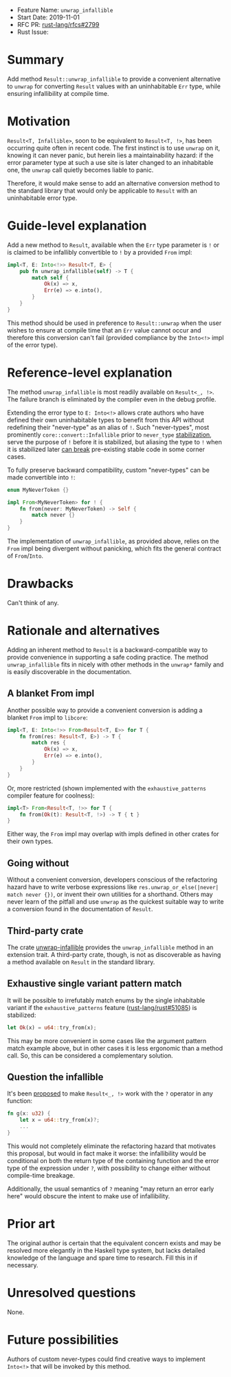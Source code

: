 - Feature Name: `unwrap_infallible`
- Start Date: 2019-11-01
- RFC PR: [rust-lang/rfcs#2799](https://github.com/rust-lang/rfcs/pull/2799)
- Rust Issue: 

# Summary
[summary]: #summary

Add method `Result::unwrap_infallible` to provide a convenient alternative
to `unwrap` for converting `Result` values with an uninhabitable `Err` type,
while ensuring infallibility at compile time.

# Motivation
[motivation]: #motivation

`Result<T, Infallible>`, soon to be equivalent to `Result<T, !>`,
has been occurring quite often in recent code. The first instinct is to
use `unwrap` on it, knowing it can never panic, but herein lies a
maintainability hazard: if the error parameter type at such a use site is
later changed to an inhabitable one, the `unwrap` call quietly becomes liable
to panic.

Therefore, it would make sense to add an alternative conversion method
to the standard library that would only be applicable to `Result`
with an uninhabitable error type.

# Guide-level explanation
[guide-level-explanation]: #guide-level-explanation

Add a new method to `Result`, available when the `Err` type parameter is `!`
or is claimed to be infallibly convertible to `!` by a provided `From` impl:

```rust
impl<T, E: Into<!>> Result<T, E> {
    pub fn unwrap_infallible(self) -> T {
        match self {
            Ok(x) => x,
            Err(e) => e.into(),
        }
    }
}
```

This method should be used in preference to `Result::unwrap` when the user
wishes to ensure at compile time that an `Err` value cannot occur and therefore
this conversion can't fail (provided compliance by the `Into<!>` impl of
the error type).

# Reference-level explanation
[reference-level-explanation]: #reference-level-explanation

The method `unwrap_infallible` is most readily available on `Result<_, !>`.
The failure branch is eliminated by the compiler even in the debug profile.

Extending the error type to `E: Into<!>` allows crate authors who have defined
their own uninhabitable types to benefit from this API without redefining
their "never-type" as an alias of `!`. Such "never-types", most prominently
`core::convert::Infallible` prior to `never_type`
[stabilization][never_type], serve the purpose of `!` before it is stabilized,
but aliasing the type to `!` when it is stabilized later
[can break][infallible-compat] pre-existing stable code in some corner cases.

[never_type]: https://github.com/rust-lang/rust/pull/65355
[infallible-compat]: https://doc.rust-lang.org/std/convert/enum.Infallible.html#future-compatibility

To fully preserve backward compatibility, custom "never-types" can be made
convertible into `!`:

```rust
enum MyNeverToken {}

impl From<MyNeverToken> for ! {
    fn from(never: MyNeverToken) -> Self {
        match never {}
    }
}
```

The implementation of `unwrap_infallible`, as provided above, relies on
the `From` impl being divergent without panicking, which fits the general
contract of `From`/`Into`.

# Drawbacks
[drawbacks]: #drawbacks

Can't think of any.

# Rationale and alternatives
[rationale-and-alternatives]: #rationale-and-alternatives

Adding an inherent method to `Result` is a backward-compatible way to
provide convenience in supporting a safe coding practice.
The method `unwrap_infallible` fits in nicely with other methods in the
`unwrap*` family and is easily discoverable in the documentation.

## A blanket From impl

Another possible way to provide a convenient conversion is adding a blanket
`From` impl to `libcore`:

```rust
impl<T, E: Into<!>> From<Result<T, E>> for T {
    fn from(res: Result<T, E>) -> T {
        match res {
            Ok(x) => x,
            Err(e) => e.into(),
        }
    }
}
```

Or, more restricted (shown implemented with the `exhaustive_patterns` compiler
feature for coolness):

```rust
impl<T> From<Result<T, !>> for T {
    fn from(Ok(t): Result<T, !>) -> T { t }
}
```

Either way, the `From` impl may overlap with impls defined in
other crates for their own types.

## Going without

Without a convenient conversion, developers conscious of the refactoring hazard
have to write verbose expressions like
`res.unwrap_or_else(|never| match never {})`, or invent their own utilities
for a shorthand. Others may never learn of the pitfall and use `unwrap` as
the quickest suitable way to write a conversion found in the documentation of
`Result`.

## Third-party crate

The crate [unwrap-infallible][ext-crate] provides the `unwrap_infallible`
method in an extension trait. A third-party crate, though, is not as
discoverable as having a method available on `Result` in the standard library.

[ext-crate]: https://crates.io/crates/unwrap-infallible

## Exhaustive single variant pattern match

It will be possible to irrefutably match enums by the single inhabitable variant
if the `exhaustive_patterns` feature
([rust-lang/rust#51085][exhaustive_patterns]) is stabilized:

```rust
let Ok(x) = u64::try_from(x);
```

This may be more convenient in some cases like the argument pattern match
example above, but in other cases it is less ergonomic than a method call.
So, this can be considered a complementary solution.

[exhaustive_patterns]: https://github.com/rust-lang/rust/issues/51085

## Question the infallible

It's been [proposed][question-infallible] to make `Result<_, !>` work with
the `?` operator in any function:

```rust
fn g(x: u32) {
    let x = u64::try_from(x)?;
    ...
}
```

[question-infallible]: https://internals.rust-lang.org/t/a-distinct-way-to-unwrap-result-t-e-where-e-into/11212/8

This would not completely eliminate the refactoring hazard that motivates
this proposal, but would in fact make it worse: the infallibility would be
conditional on both the return type of the containing function and
the error type of the expression under `?`, with possibility to change either
without compile-time breakage.

Additionally, the usual semantics of `?` meaning "may return an error early
here" would obscure the intent to make use of infallibility.

# Prior art
[prior-art]: #prior-art

The original author is certain that the equivalent concern exists and may be
resolved more elegantly in the Haskell type system, but lacks detailed
knowledge of the language and spare time to research. Fill this in if necessary.

# Unresolved questions
[unresolved-questions]: #unresolved-questions

None.

# Future possibilities
[future-possibilities]: #future-possibilities

Authors of custom never-types could find creative ways to implement `Into<!>`
that will be invoked by this method.
